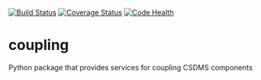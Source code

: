 [![Build Status](https://travis-ci.org/csdms/coupling.svg?branch=master)](https://travis-ci.org/csdms/coupling)
[![Coverage Status](https://coveralls.io/repos/csdms/coupling/badge.png?branch=master)](https://coveralls.io/r/csdms/coupling?branch=master)
[![Code Health](https://landscape.io/github/csdms/coupling/master/landscape.svg)](https://landscape.io/github/csdms/coupling/master)

coupling
========

Python package that provides services for coupling CSDMS components
